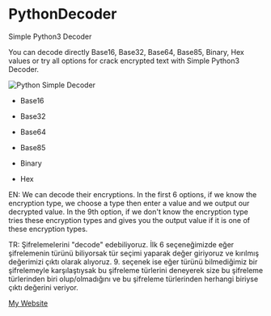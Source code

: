 # PythonDecoder
Simple Python3 Decoder

You can decode directly Base16, Base32, Base64, Base85, Binary, Hex values or try all options for crack encrypted text with Simple Python3 Decoder.

![Python Simple Decoder](https://1.bp.blogspot.com/-Fo7Sg9B9Xy8/X9YwRp5X-AI/AAAAAAAAAdc/E2Yq9fYe0xQWPDd3i2M-5eDZo7hLz2tfACLcBGAsYHQ/s16000/pythondecoder.png)

* Base16

* Base32

* Base64

* Base85

* Binary

* Hex

EN: We can decode their encryptions. In the first 6 options, if we know the encryption type, we choose a type then enter a value and we output our decrypted value. In the 9th option, if we don't know the encryption type tries these encryption types and gives you the output value if it is one of these encryption types.

TR: Şifrelemelerini "decode" edebiliyoruz. İlk 6 seçeneğimizde eğer şifrelemenin türünü biliyorsak tür seçimi yaparak değer giriyoruz ve kırılmış değerimizi çıktı olarak alıyoruz. 9. seçenek ise eğer türünü bilmediğimiz bir şifrelemeyle karşılaştıysak bu şifreleme türlerini deneyerek size bu şifreleme türlerinden biri olup/olmadığını ve bu şifreleme türlerinden herhangi biriyse çıktı değerini veriyor.

[My Website](https://www.onurilyastokay.com.tr)

 

